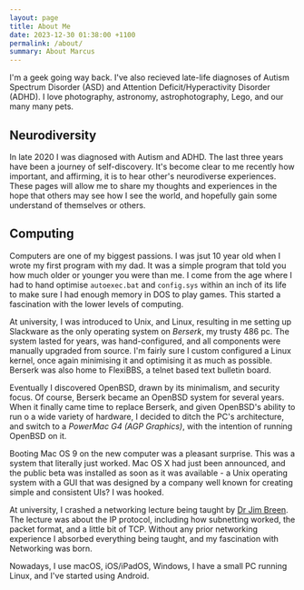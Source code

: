 ```yaml
---
layout: page
title: About Me
date: 2023-12-30 01:38:00 +1100
permalink: /about/
summary: About Marcus
---
```


I'm a geek going way back. I've also recieved late-life diagnoses of Autism Spectrum Disorder (ASD) and Attention Deficit/Hyperactivity Disorder (ADHD). I love photography, astronomy, astrophotography, Lego, and our many many pets.

## Neurodiversity

In late 2020 I was diagnosed with Autism and ADHD. The last three years have been a journey of self-discovery.  It's become clear to me recently how important, and affirming, it is to hear other's neurodiverse experiences. These pages will allow me to share my thoughts and experiences in the hope that others may see how I see the world, and hopefully gain some understand of themselves or others.

## Computing

Computers are one of my biggest passions. I was jsut 10 year old when I wrote my first program with my dad. It was a simple program that told you how much older or younger you were than me. I come from the age where I had to hand optimise `autoexec.bat` and `config.sys` within an inch of its life to make sure I had enough memory in DOS to play games. This started a fascination with the lower levels of computing. 

At university, I was introduced to Unix, and Linux, resulting in me setting up Slackware as the only operating system on _Berserk_, my trusty 486 pc. The system lasted for years, was hand-configured, and all components were manually upgraded from source. I'm fairly sure I custom configured a Linux kernel, once again minimising it and optimising it as much as possible. Berserk was also home to FlexiBBS, a telnet based text bulletin board.

Eventually I discovered OpenBSD, drawn by its minimalism, and security focus. Of course, Berserk became an OpenBSD system for several years. When it finally came time to replace Berserk, and given OpenBSD's ability to run o a wide variety of hardware, I decided to ditch the PC's architecture, and switch to a _PowerMac G4 (AGP Graphics)_, with the intention of running OpenBSD on it.

Booting Mac OS 9 on the new computer was a pleasant surprise. This was a system that literally just worked. Mac OS X had just been announced, and the public beta was installed as soon as it was available - a Unix operating system with a GUI that was designed by a company well known for creating simple and consistent UIs? I was hooked.

At university, I crashed a networking lecture being taught by [Dr Jim Breen](https://en.wikipedia.org/wiki/Jim_Breen). The lecture was about the IP protocol, including how subnetting worked, the packet format, and a little bit of TCP. Without any prior networking experience I absorbed everything being taught, and my fascination with Networking was born.

Nowadays, I use macOS, iOS/iPadOS, Windows, I have a small PC running Linux, and I've started using Android.

